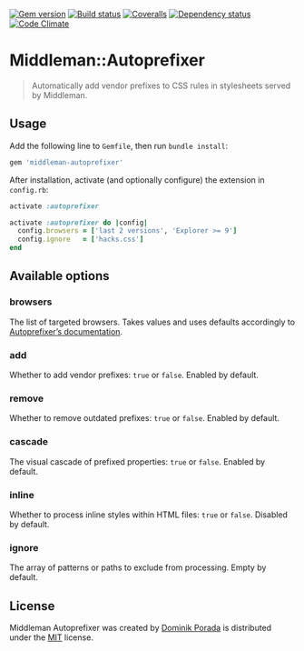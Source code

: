 [![Gem version](http://img.shields.io/gem/v/middleman-autoprefixer.svg?style=flat)](http://badge.fury.io/rb/middleman-autoprefixer) [![Build status](http://img.shields.io/travis/middleman/middleman-autoprefixer.svg?style=flat)](https://travis-ci.org/middleman/middleman-autoprefixer) [![Coveralls](http://img.shields.io/coveralls/middleman/middleman-autoprefixer.svg?style=flat)](https://coveralls.io/r/middleman/middleman-autoprefixer) [![Dependency status](http://img.shields.io/gemnasium/middleman/middleman-autoprefixer.svg?style=flat)](https://gemnasium.com/middleman/middleman-autoprefixer) [![Code Climate](http://img.shields.io/codeclimate/github/middleman/middleman-autoprefixer.svg?style=flat)](https://codeclimate.com/github/middleman/middleman-autoprefixer)

# Middleman::Autoprefixer

> Automatically add vendor prefixes to CSS rules in stylesheets served by Middleman.

## Usage

Add the following line to `Gemfile`, then run `bundle install`:

```ruby
gem 'middleman-autoprefixer'
```

After installation, activate (and optionally configure) the extension in `config.rb`:

```ruby
activate :autoprefixer
```

```ruby
activate :autoprefixer do |config|
  config.browsers = ['last 2 versions', 'Explorer >= 9']
  config.ignore   = ['hacks.css']
end
```

## Available options

### browsers

The list of targeted browsers. Takes values and uses defaults accordingly to [Autoprefixer’s documentation](https://github.com/postcss/autoprefixer#browsers).

### add

Whether to add vendor prefixes: `true` or `false`. Enabled by default.

### remove

Whether to remove outdated prefixes: `true` or `false`. Enabled by default.

### cascade

The visual cascade of prefixed properties: `true` or `false`. Enabled by default.

### inline

Whether to process inline styles within HTML files: `true` or `false`. Disabled by default.

### ignore

The array of patterns or paths to exclude from processing. Empty by default.

## License

Middleman Autoprefixer was created by [Dominik Porada](http://github.com/porada) is distributed under the [MIT](http://porada.mit-license.org/) license.
